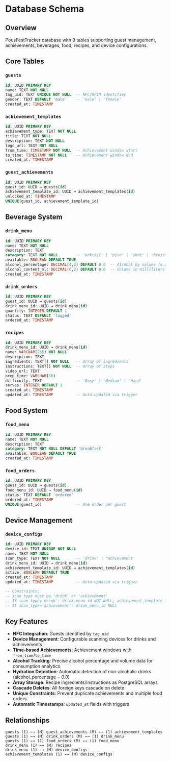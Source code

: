 # Database Schema

## Overview
PousFestTracker database with 9 tables supporting guest management, achievements, beverages, food, recipes, and device configurations.

## Core Tables

### `guests`
```sql
id: UUID PRIMARY KEY
name: TEXT NOT NULL
tag_uid: TEXT UNIQUE NOT NULL  -- NFC/RFID identifier
gender: TEXT DEFAULT 'male'    -- 'male' | 'female'
created_at: TIMESTAMP
```

### `achievement_templates`
```sql
id: UUID PRIMARY KEY
achievement_type: TEXT NOT NULL
title: TEXT NOT NULL
description: TEXT NOT NULL
logo_url: TEXT NOT NULL
from_time: TIMESTAMP NOT NULL  -- Achievement window start
to_time: TIMESTAMP NOT NULL    -- Achievement window end
created_at: TIMESTAMP
```

### `guest_achievements`
```sql
id: UUID PRIMARY KEY
guest_id: UUID → guests(id)
achievement_template_id: UUID → achievement_templates(id)
unlocked_at: TIMESTAMP
UNIQUE(guest_id, achievement_template_id)
```

## Beverage System

### `drink_menu`
```sql
id: UUID PRIMARY KEY
name: TEXT NOT NULL
description: TEXT
category: TEXT NOT NULL        -- 'koktajl' | 'pivo' | 'shot' | 'brezalkoholno'
available: BOOLEAN DEFAULT TRUE
alcohol_percentage: DECIMAL(4,2) DEFAULT 0.0  -- Alcohol by volume (e.g. 5.2, 35.0, 0.0)
alcohol_content_ml: DECIMAL(6,2) DEFAULT 0.0  -- Volume in milliliters (e.g. 500, 40, 250)
created_at: TIMESTAMP
```

### `drink_orders`
```sql
id: UUID PRIMARY KEY
guest_id: UUID → guests(id)
drink_menu_id: UUID → drink_menu(id)
quantity: INTEGER DEFAULT 1
status: TEXT DEFAULT 'logged'
ordered_at: TIMESTAMP
```

### `recipes`
```sql
id: UUID PRIMARY KEY
drink_menu_id: UUID → drink_menu(id)
name: VARCHAR(255) NOT NULL
description: TEXT
ingredients: TEXT[] NOT NULL   -- Array of ingredients
instructions: TEXT[] NOT NULL  -- Array of steps
video_url: TEXT
prep_time: VARCHAR(50)
difficulty: TEXT               -- 'Easy' | 'Medium' | 'Hard'
serves: INTEGER DEFAULT 1
created_at: TIMESTAMP
updated_at: TIMESTAMP          -- Auto-updated via trigger
```

## Food System

### `food_menu`
```sql
id: UUID PRIMARY KEY
name: TEXT NOT NULL
description: TEXT
category: TEXT NOT NULL DEFAULT 'breakfast'
available: BOOLEAN DEFAULT TRUE
created_at: TIMESTAMP
```

### `food_orders`
```sql
id: UUID PRIMARY KEY
guest_id: UUID → guests(id)
food_menu_id: UUID → food_menu(id)
status: TEXT DEFAULT 'ordered'
ordered_at: TIMESTAMP
UNIQUE(guest_id)               -- One order per guest
```

## Device Management

### `device_configs`
```sql
id: UUID PRIMARY KEY
device_id: TEXT UNIQUE NOT NULL
name: TEXT NOT NULL
scan_type: TEXT NOT NULL       -- 'drink' | 'achievement'
drink_menu_id: UUID → drink_menu(id)
achievement_template_id: UUID → achievement_templates(id)
active: BOOLEAN DEFAULT TRUE
created_at: TIMESTAMP
updated_at: TIMESTAMP          -- Auto-updated via trigger

-- Constraints:
-- scan_type must be 'drink' or 'achievement'
-- If scan_type='drink': drink_menu_id NOT NULL, achievement_template_id NULL
-- If scan_type='achievement': drink_menu_id NULL
```

## Key Features

- **NFC Integration**: Guests identified by `tag_uid`
- **Device Management**: Configurable scanning devices for drinks and achievements
- **Time-based Achievements**: Achievement windows with `from_time`/`to_time`
- **Alcohol Tracking**: Precise alcohol percentage and volume data for consumption analytics
- **Hydration Detection**: Automatic detection of non-alcoholic drinks (alcohol_percentage = 0.0)
- **Array Storage**: Recipe ingredients/instructions as PostgreSQL arrays
- **Cascade Deletes**: All foreign keys cascade on delete
- **Unique Constraints**: Prevent duplicate achievements and multiple food orders
- **Automatic Timestamps**: `updated_at` fields with triggers

## Relationships

```
guests (1) ←→ (M) guest_achievements (M) ←→ (1) achievement_templates
guests (1) ←→ (M) drink_orders (M) ←→ (1) drink_menu
guests (1) ←→ (1) food_orders (M) ←→ (1) food_menu
drink_menu (1) ←→ (M) recipes
drink_menu (1) ←→ (M) device_configs
achievement_templates (1) ←→ (M) device_configs
``` 
